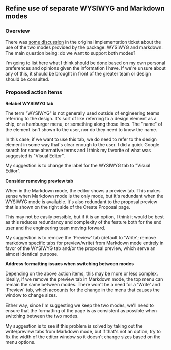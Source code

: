 ## Refine use of separate WYSIWYG and Markdown modes
### Overview
There was [some discussion](https://linear.app/decent-labs/issue/ENG-499/engineering-new-proposal-page-for-proposer#comment-d890d8bf) in the original implementation ticket about the use of the two modes provided by the package: WYSIWYG and markdown. The main question being: do we want to support both modes?

I'm going to list here what I think should be done based on my own personal preferences and opinions given the information I have. If we're unsure about any of this, it should be brought in front of the greater team or design should be consulted.
### Proposed action items
**Relabel WYSIWYG tab**

The term "WYSIWYG" is not generally used outside of engineering teams referring to the design. It's sort of like referring to a design element as a chip, or a hamburger menu, or something along those lines. The "name" of the element isn't shown to the user, nor do they need to know the name.

In this case, if we want to use this tab, we do need to refer to the design element in some way that's clear enough to the user. I did a quick Google search for some alternative terms and I think my favorite of what was suggested is "Visual Editor".

My suggestion is to change the label for the WYSIWYG tab to "Visual Editor".

**Consider removing preview tab**

When in the Markdown mode, the editor shows a preview tab. This makes sense when Markdown mode is the only mode, but it's redundant when the WYSIWYG mode is available. It's also redundant to the proposal preview that is shown on the right side of the Create Proposal page.

This may not be easily possible, but if it is an option, I think it would be best as this reduces redundancy and complexity of the feature both for the end user and the engineering team moving forward.

My suggestion is to remove the 'Preview' tab (default to 'Write'; remove markdown specific tabs for preview/write) from Markdown mode entirely in favor of the WYSIWYG tab and/or the proposal preview, which serve an almost identical purpose.

**Address formatting issues when switching between modes**

Depending on the above action items, this may be more or less complex. Ideally, if we remove the preview tab in Markdown mode, the top menu can remain the same between modes. There won't be a need for a 'Write' and 'Preview' tab, which accounts for the change in the menu that causes the window to change sizes.

Either way, since I'm suggesting we keep the two modes, we'll need to ensure that the formatting of the page is as consistent as possible when switching between the two modes.

My suggestion is to see if this problem is solved by taking out the write/preview tabs from Markdown mode, but if that's not an option, try to fix the width of the editor window so it doesn't change sizes based on the menu options.

